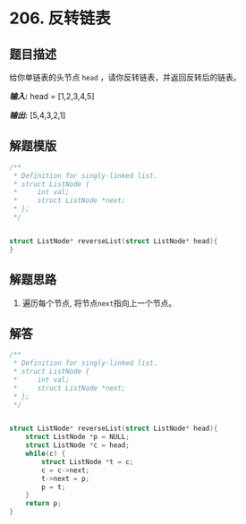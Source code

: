 # 206. 反转链表

## 题目描述

给你单链表的头节点 `head` ，请你反转链表，并返回反转后的链表。

***输入:*** head = [1,2,3,4,5]

***输出:*** [5,4,3,2,1]


## 解题模版
```c
/**
 * Definition for singly-linked list.
 * struct ListNode {
 *     int val;
 *     struct ListNode *next;
 * };
 */


struct ListNode* reverseList(struct ListNode* head){
}
```

## 解题思路

1. 遍历每个节点, 将节点`next`指向上一个节点。

## 解答

```c
/**
 * Definition for singly-linked list.
 * struct ListNode {
 *     int val;
 *     struct ListNode *next;
 * };
 */


struct ListNode* reverseList(struct ListNode* head){
    struct ListNode *p = NULL;
    struct ListNode *c = head;
    while(c) {
        struct ListNode *t = c;
        c = c->next;
        t->next = p;
        p = t;
    }
    return p;
}
```
